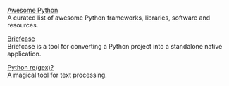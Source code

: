 <p>
<a href="https://awesome-python.com/">Awesome Python</a>
<br>A curated list of awesome Python frameworks, libraries, software and resources.
</p> 
<p>
<a href="https://github.com/beeware/briefcase">Briefcase</a>
<br>Briefcase is a tool for converting a Python project into a standalone native application.
</p> 
<p>
<a href="https://learnbyexample.github.io/py_regular_expressions/">Python re(gex)?</a>
<br>A magical tool for text processing.
</p> 
